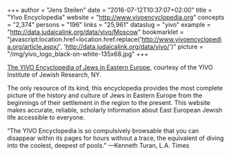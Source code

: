 +++
author = "Jens Steilen"
date = "2016-07-12T10:37:07+02:00"
title = "Yivo Encyclopedia"
website = "http://www.yivoencyclopedia.org"
concepts = "2,374"
persons = "196"
links = "25,961"
dataslug = "yivo"
example = "http://data.judaicalink.org/data/yivo/Moscow"
bookmarklet = "javascript:location.href=location.href.replace('http://www.yivoencyclopedia.org/article.aspx/', 'http://data.judaicalink.org/data/yivo/')"
picture = "/img/yivo_logo_black-on-white-135x68.jpg"
+++

<a href="http://www.yivoencyclopedia.org/">The YIVO Encyclopedia of Jews in Eastern Europe</a>, courtesy of the YIVO Institute of Jewish Research, NY.

The only resource of its kind, this encyclopedia provides the most complete picture of the history and culture of Jews in Eastern Europe from the beginnings of their settlement in the region to the present. This website makes accurate, reliable, scholarly information about East European Jewish life accessible to everyone.

“The YIVO Encyclopedia is so compulsively browsable that you can disappear within its pages for hours without a trace, the equivalent of diving into the coolest, deepest of pools.” —Kenneth Turan, L.A. Times
